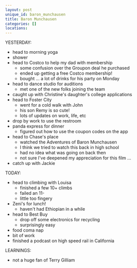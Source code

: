 ```yaml
---
layout: post
unique_id: baron_munchausen
title: Baron Munchausen
categories: []
locations: 
---
```


YESTERDAY:
* head to morning yoga
* shower
* head to Costco to help my dad with membership
  * some confusion over the Groupon deal he purchased
  * ended up getting a free Costco membership!
  * bought ... a lot of drinks for his party on Monday
* head to dance studio for auditions
  * met one of the new folks joining the team
* caught up with Christine's daughter's college applications
* head to Foster City
  * went for a cold walk with John
  * his son Remy is so cute!
  * lots of updates on work, life, etc
* drop by work to use the restroom
* panda express for dinner
  * figured out how to use the coupon codes on the app
* head to Chase's place
  * watched the Adventures of Baron Munchausen
  * I think we tried to watch this back in high school
  * had no idea what was going on back then
  * not sure I've deepened my appreciation for this film ...
* catch up with Jackie

TODAY:
* head to climbing with Louisa
  * finished a few 10+ climbs
  * failed an 11-
  * little too fingery
* Zeni's for lunch!
  * haven't had Ethiopian in a while
* head to Best Buy
  * drop off some electronics for recycling
  * surprisingly easy
* food coma nap
* bit of work
* finished a podcast on high speed rail in California

LEARNINGS:
* not a huge fan of Terry Gilliam
